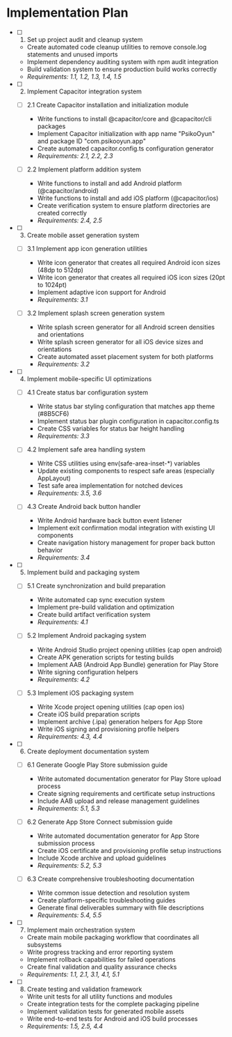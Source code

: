 # Implementation Plan

- [ ] 1. Set up project audit and cleanup system
  - Create automated code cleanup utilities to remove console.log statements and unused imports
  - Implement dependency auditing system with npm audit integration
  - Build validation system to ensure production build works correctly
  - _Requirements: 1.1, 1.2, 1.3, 1.4, 1.5_

- [ ] 2. Implement Capacitor integration system
  - [ ] 2.1 Create Capacitor installation and initialization module
    - Write functions to install @capacitor/core and @capacitor/cli packages
    - Implement Capacitor initialization with app name "PsikoOyun" and package ID "com.psikooyun.app"
    - Create automated capacitor.config.ts configuration generator
    - _Requirements: 2.1, 2.2, 2.3_

  - [ ] 2.2 Implement platform addition system
    - Write functions to install and add Android platform (@capacitor/android)
    - Write functions to install and add iOS platform (@capacitor/ios)
    - Create verification system to ensure platform directories are created correctly
    - _Requirements: 2.4, 2.5_

- [ ] 3. Create mobile asset generation system
  - [ ] 3.1 Implement app icon generation utilities
    - Write icon generator that creates all required Android icon sizes (48dp to 512dp)
    - Write icon generator that creates all required iOS icon sizes (20pt to 1024pt)
    - Implement adaptive icon support for Android
    - _Requirements: 3.1_

  - [ ] 3.2 Implement splash screen generation system
    - Write splash screen generator for all Android screen densities and orientations
    - Write splash screen generator for all iOS device sizes and orientations
    - Create automated asset placement system for both platforms
    - _Requirements: 3.2_

- [ ] 4. Implement mobile-specific UI optimizations
  - [ ] 4.1 Create status bar configuration system
    - Write status bar styling configuration that matches app theme (#8B5CF6)
    - Implement status bar plugin configuration in capacitor.config.ts
    - Create CSS variables for status bar height handling
    - _Requirements: 3.3_

  - [ ] 4.2 Implement safe area handling system
    - Write CSS utilities using env(safe-area-inset-*) variables
    - Update existing components to respect safe areas (especially AppLayout)
    - Test safe area implementation for notched devices
    - _Requirements: 3.5, 3.6_

  - [ ] 4.3 Create Android back button handler
    - Write Android hardware back button event listener
    - Implement exit confirmation modal integration with existing UI components
    - Create navigation history management for proper back button behavior
    - _Requirements: 3.4_

- [ ] 5. Implement build and packaging system
  - [ ] 5.1 Create synchronization and build preparation
    - Write automated cap sync execution system
    - Implement pre-build validation and optimization
    - Create build artifact verification system
    - _Requirements: 4.1_

  - [ ] 5.2 Implement Android packaging system
    - Write Android Studio project opening utilities (cap open android)
    - Create APK generation scripts for testing builds
    - Implement AAB (Android App Bundle) generation for Play Store
    - Write signing configuration helpers
    - _Requirements: 4.2_

  - [ ] 5.3 Implement iOS packaging system
    - Write Xcode project opening utilities (cap open ios)
    - Create iOS build preparation scripts
    - Implement archive (.ipa) generation helpers for App Store
    - Write iOS signing and provisioning profile helpers
    - _Requirements: 4.3, 4.4_

- [ ] 6. Create deployment documentation system
  - [ ] 6.1 Generate Google Play Store submission guide
    - Write automated documentation generator for Play Store upload process
    - Create signing requirements and certificate setup instructions
    - Include AAB upload and release management guidelines
    - _Requirements: 5.1, 5.3_

  - [ ] 6.2 Generate App Store Connect submission guide
    - Write automated documentation generator for App Store submission process
    - Create iOS certificate and provisioning profile setup instructions
    - Include Xcode archive and upload guidelines
    - _Requirements: 5.2, 5.3_

  - [ ] 6.3 Create comprehensive troubleshooting documentation
    - Write common issue detection and resolution system
    - Create platform-specific troubleshooting guides
    - Generate final deliverables summary with file descriptions
    - _Requirements: 5.4, 5.5_

- [ ] 7. Implement main orchestration system
  - Create main mobile packaging workflow that coordinates all subsystems
  - Write progress tracking and error reporting system
  - Implement rollback capabilities for failed operations
  - Create final validation and quality assurance checks
  - _Requirements: 1.1, 2.1, 3.1, 4.1, 5.1_

- [ ] 8. Create testing and validation framework
  - Write unit tests for all utility functions and modules
  - Create integration tests for the complete packaging pipeline
  - Implement validation tests for generated mobile assets
  - Write end-to-end tests for Android and iOS build processes
  - _Requirements: 1.5, 2.5, 4.4_